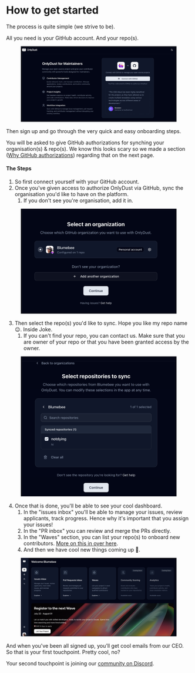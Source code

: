 # How to get started

The process is quite simple (we strive to be).

All you need is your GitHub account. And your repo(s).

<figure><img src="../.gitbook/assets/Screenshot 2025-07-07 at 15.44.20.png" alt=""><figcaption></figcaption></figure>

Then sign up and go through the very quick and easy onboarding steps.

You will be asked to give GitHub authorizations for synching your organisation(s) & repo(s). We know this looks scary so we made a section ([Why GitHub authorizations](https://app.gitbook.com/o/MQQDjhOXRySQPsao0aZ0/s/FetEvDuVEZkpYJ6kurbf/~/changes/4/maintainers-hello/why-github-authorizations)) regarding that on the next page.

#### The Steps

1. So first connect yourself with your GitHub account.&#x20;
2. Once you've given access to authorize OnlyDust via GitHub, sync the organisation you'd like to have on the platform.
   1. If you don't see you're organisation, add it in. &#x20;

<figure><img src="../.gitbook/assets/Screenshot 2025-07-07 at 15.55.37.png" alt=""><figcaption></figcaption></figure>

3. Then select the repo(s) you'd like to sync. Hope you like my repo name :wink:. Inside Joke.
   1. If you can't find your repo, you can contact us. Make sure that you are owner of your repo or that you have been granted access by the owner.&#x20;

<figure><img src="../.gitbook/assets/Screenshot 2025-07-07 at 15.55.48.png" alt=""><figcaption></figcaption></figure>

4. Once that is done, you'll be able to see your cool dashboard.&#x20;
   1. In the "issues inbox" you'll be able to manage your issues, review applicants, track progress. Hence why it's important that you assign your issues!
   2. In the "PR inbox" you can review and merge the PRs directly.&#x20;
   3. In the "Waves" section, you can list your repo(s) to onboard new contributors. [More on this in over here](https://app.gitbook.com/o/MQQDjhOXRySQPsao0aZ0/s/FetEvDuVEZkpYJ6kurbf/~/changes/4/maintainers-hello/oss-wave).
   4. And then we have cool new things coming up :eyes:.

<figure><img src="../.gitbook/assets/Screenshot 2025-07-07 at 15.56.15.png" alt=""><figcaption></figcaption></figure>

And when you've been all signed up, you’ll get cool emails from our CEO. So that is your first touchpoint. Pretty cool, no?

Your second touchpoint is joining our [community on Discord](https://discord.gg/sVDvdKqPqN).&#x20;
